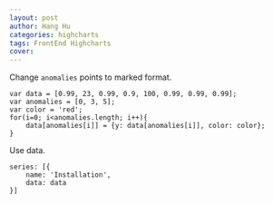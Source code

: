 ```yaml
---
layout: post
author: Hang Hu
categories: highcharts
tags: FrontEnd Highcharts 
cover: 
---
```


Change `anomalies` points to marked format.

```
var data = [0.99, 23, 0.99, 0.9, 100, 0.99, 0.99, 0.99];
var anomalies = [0, 3, 5];
var color = 'red';
for(i=0; i<anomalies.length; i++){
    data[anomalies[i]] = {y: data[anomalies[i]], color: color};
}
```


Use data.


```
series: [{
    name: 'Installation',
    data: data
}]
```

